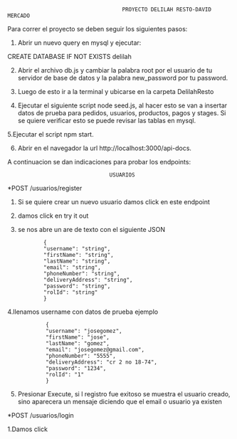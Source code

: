                                         PROYECTO DELILAH RESTO-DAVID MERCADO

Para correr el proyecto se deben seguir los siguientes pasos:

1. Abrir un nuevo query en mysql y ejecutar:

CREATE DATABASE IF NOT EXISTS delilah

2. Abrir el archivo db.js y cambiar la palabra root por el usuario de tu servidor de base de datos y la palabra new_password por tu password.

3. Luego de esto ir a la terminal y ubicarse en la carpeta DelilahResto

4. Ejecutar el siguiente script node seed.js, al hacer esto se van a insertar datos de prueba para pedidos, usuarios, productos, pagos y stages. Si se quiere verificar esto se puede revisar las tablas en mysql.

5.Ejecutar el script npm start.

6. Abrir en el navegador la url http://localhost:3000/api-docs.

A continuacion se dan indicaciones para probar los endpoints:

                                    USUARIOS

\*POST /usuarios/register

1.  Si se quiere crear un nuevo usuario damos click en este endpoint
2.  damos click en try it out
3.  se nos abre un are de texto con el siguiente JSON

                {
                "username": "string",
                "firstName": "string",
                "lastName": "string",
                "email": "string",
                "phoneNumber": "string",
                "deliveryAddress": "string",
                "password": "string",
                "rolId": "string"
                }

4.llenamos username con datos de prueba ejemplo

                {
                "username": "josegomez",
                "firstName": "jose",
                "lastName": "gomez",
                "email": "josegomez@gmail.com",
                "phoneNumber": "5555",
                "deliveryAddress": "cr 2 no 18-74",
                "password": "1234",
                "rolId": "1"
                }

5. Presionar Execute, si l registro fue exitoso se muestra el usuario creado, sino aparecera
   un mensaje diciendo que el email o usuario ya existen

\*POST /usuarios/login

1.Damos click
